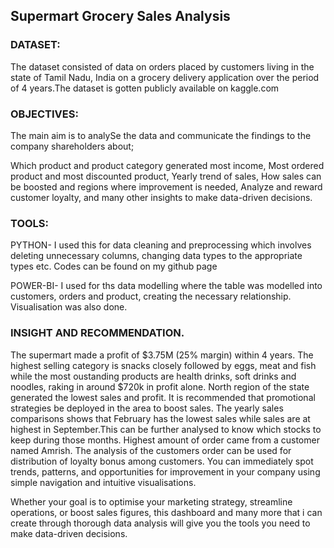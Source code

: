 ## Supermart Grocery Sales Analysis

### DATASET:

The dataset consisted of data on orders placed by customers living in the state of Tamil Nadu, India on a grocery delivery application over the period of 4 years.The dataset is gotten publicly available on kaggle.com

### OBJECTIVES:

The main aim is to analySe the data and communicate the findings to the company shareholders about;

Which product and product category generated most income,
Most ordered product and most discounted product,
Yearly trend of sales,
How sales can be boosted and regions where improvement is needed,
Analyze and reward customer loyalty, and many other insights to make data-driven decisions.

### TOOLS:

PYTHON- I used this for data cleaning and preprocessing which involves deleting unnecessary columns, changing data types to the appropriate types etc. Codes can be found on my github page

POWER-BI- I used for ths data modelling where the table was modelled into customers, orders and product, creating the necessary relationship. Visualisation was also done.

### INSIGHT AND RECOMMENDATION.

The supermart made a profit of $3.75M (25% margin) within 4 years.
The highest selling category is snacks closely followed by eggs, meat and fish while the most oustanding products are health drinks, soft drinks and noodles, raking in around $720k in profit alone.
North region of the state generated the lowest sales and profit. It is recommended that promotional strategies be deployed in the area to boost sales.
The yearly sales comparisons shows that February has the lowest sales while sales are at highest in September.This can be further analysed to know which stocks to keep during those months.
Highest amount of order came from a customer named Amrish. The analysis of the customers order can be used for distribution of loyalty bonus among customers.
You can immediately spot trends, patterns, and opportunities for improvement in your company using simple navigation and intuitive visualisations.

Whether your goal is to optimise your marketing strategy, streamline operations, or boost sales figures, this dashboard and many more that i can create through thorough data analysis will give you the tools you need to make data-driven decisions.
